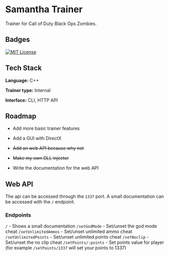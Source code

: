 
# Samantha Trainer

Trainer for Call of Duty Black Ops Zombies.


## Badges
[![MIT License](https://img.shields.io/badge/License-MIT-green.svg)](https://choosealicense.com/licenses/mit/)

## Tech Stack

**Language:** C++

**Trainer type:** Internal

**Interface:** CLI, HTTP API


## Roadmap

- Add more basic trainer features

- Add a GUI with DirectX

- ~~Add an web API because why not~~

- ~~Make my own DLL injector~~

- Write the documentation for the web API


## Web API

The api can be accessed through the `1337` port. A small documentation can be accessed with the `/` endpoint.

### Endpoints

`/` - Shows a small documentation
`/setGodMode` - Set/unset the god mode cheat
`/setUnlimitedAmmos` - Set/unset unlimited ammo cheat
`/setUnlimitedPoints` - Set/unset unlimited points cheat
`/setNoclip` - Set/unset the no clip cheat
`/setPoints/:points` - Set points value for player (for example `/setPoints/1337` will set your points to 1337)



